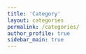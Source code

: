 ```yaml
---
title: 'Category'
layout: categories
permalink: /categories/
author_profile: true
sidebar_main: true
---
```

